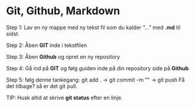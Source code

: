 # Git, Github, Markdown
Step 1: Lav en ny mappe med ny tekst fil som du kalder *"..."* med **.md** til sidst.

Step 2: Åben **GIT** inde i tekstfilen

Step 3: Åben **Github** og opret en ny repository

Step 4: Gå ind på **GIT** og følg guiden inde på din repository side på **Github**

Step 5: følg denne tankegang: 
git add . -> git commit -m "" -> git push
Få det tilbage? så er det git pull.

TIP: Husk altid at skrive **git status** efter en linje.  
